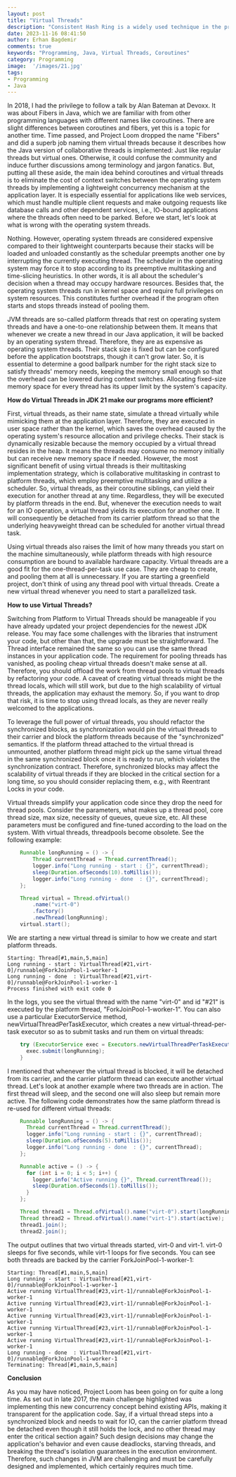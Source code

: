 ```yaml
---
layout: post
title: "Virtual Threads"
description: "Consistent Hash Ring is a widely used technique in the process of distributing and load balancing data or operational workload across multiple system components with high fault tolerance."
date: 2023-11-16 08:41:50
author: Erhan Bagdemir
comments: true
keywords: "Programming, Java, Virtual Threads, Coroutines"
category: Programming
image:  '/images/21.jpg'
tags:
- Programming
- Java
---
```


In 2018, I had the privilege to follow a talk by Alan Bateman at Devoxx. It was about Fibers in Java, which we are familiar with from other programming languages with different names like coroutines. There are slight differences between coroutines and fibers, yet this is a topic for another time. Time passed, and Project Loom dropped the name "Fibers" and did a superb job naming them virtual threads because it describes how the Java version of collaborative threads is implemented: Just like regular threads but virtual ones. Otherwise, it could confuse the community and induce further discussions among terminology and jargon fanatics. But, putting all these aside, the main idea behind coroutines and virtual threads is to eliminate the cost of context switches between the operating system threads by implementing a lightweight concurrency mechanism at the application layer. It is especially essential for applications like web services, which must handle multiple client requests and make outgoing requests like database calls and other dependent services, i.e., IO-bound applications where the threads often need to be parked. Before we start, let's look at what is wrong with the operating system threads.

Nothing. However, operating system threads are considered expensive compared to their lightweight counterparts because their stacks will be loaded and unloaded constantly as the schedular preempts another one by interrupting the currently executing thread. The scheduler in the operating system may force it to stop according to its preemptive multitasking and time-slicing heuristics. In other words, it is all about the scheduler's decision when a thread may occupy hardware resources. Besides that, the operating system threads run in kernel space and require full privileges on system resources. This constitutes further overhead if the program often starts and stops threads instead of pooling them. 

JVM threads are so-called platform threads that rest on operating system threads and have a one-to-one relationship between them. It means that whenever we create a new thread in our Java application, it will be backed by an operating system thread. Therefore, they are as expensive as operating system threads. Their stack size is fixed but can be configured before the application bootstraps, though it can't grow later. So, it is essential to determine a good ballpark number for the right stack size to satisfy threads' memory needs, keeping the memory small enough so that the overhead can be lowered during context switches. Allocating fixed-size memory space for every thread has its upper limit by the system's capacity. 

**How do Virtual Threads in JDK 21 make our programs more efficient?**

First, virtual threads, as their name state, simulate a thread virtually while mimicking them at the application layer. Therefore, they are executed in user space rather than the kernel, which saves the overhead caused by the operating system's resource allocation and privilege checks. Their stack is dynamically resizable because the memory occupied by a virtual thread resides in the heap. It means the threads may consume no memory initially but can receive new memory space if needed. However, the most significant benefit of using virtual threads is their multitasking implementation strategy, which is collaborative multitasking in contrast to platform threads, which employ preemptive multitasking and utilize a scheduler. So, virtual threads, as their coroutine siblings, can yield their execution for another thread at any time. Regardless, they will be executed by platform threads in the end. But, whenever the execution needs to wait for an IO operation, a virtual thread yields its execution for another one. It will consequently be detached from its carrier platform thread so that the underlying heavyweight thread can be scheduled for another virtual thread task. 

Using virtual threads also raises the limit of how many threads you start on the machine simultaneously, while platform threads with high resource consumption are bound to available hardware capacity. Virtual threads are a good fit for the one-thread-per-task use case. They are cheap to create, and pooling them at all is unnecessary.  If you are starting a greenfield project, don't think of using any thread pool with virtual threads. Create a new virtual thread whenever you need to start a parallelized task. 

**How to use Virtual Threads?**

Switching from Platform to Virtual Threads should be manageable if you have already updated your project dependencies for the newest JDK release. You may face some challenges with the libraries that instrument your code, but other than that, the upgrade must be straightforward. The Thread interface remained the same so you can use the same thread instances in your application code. The requirement for pooling threads has vanished, as pooling cheap virtual threads doesn't make sense at all. Therefore, you should offload the work from thread pools to virtual threads by refactoring your code. A caveat of creating virtual threads might be the thread locals, which will still work, but due to the high scalability of virtual threads, the application may exhaust the memory. So, if you want to drop that risk, it is time to stop using thread locals, as they are never really welcomed to the applications. 

To leverage the full power of virtual threads, you should refactor the synchronized blocks, as synchronization would pin the virtual threads to their carrier and block the platform threads because of the "synchronized" semantics. If the platform thread attached to the virtual thread is unmounted, another platform thread might pick up the same virtual thread in the same synchronized block once it is ready to run, which violates the synchronization contract. Therefore, synchronized blocks may affect the scalability of virtual threads if they are blocked in the critical section for a long time, so you should consider replacing them, e.g., with Reentrant Locks in your code. 

Virtual threads simplify your application code since they drop the need for thread pools. Consider the parameters, what makes up a thread pool, core thread size, max size, necessity of queues, queue size, etc. All these parameters must be configured and fine-tuned according to the load on the system. With virtual threads, threadpools become obsolete. See the following example:

```java
    Runnable longRunning = () -> {
        Thread currentThread = Thread.currentThread();
        logger.info("Long running - start : {}", currentThread);
        sleep(Duration.ofSeconds(10).toMillis());
        logger.info("Long running - done  : {}", currentThread);
    };

    Thread virtual = Thread.ofVirtual()
        .name("virt-0")
        .factory()
        .newThread(longRunning);
    virtual.start();

```

We are starting a new virtual thread is similar to how we create and start platform threads. 

```
Starting: Thread[#1,main,5,main]
Long running - start : VirtualThread[#21,virt-0]/runnable@ForkJoinPool-1-worker-1
Long running - done  : VirtualThread[#21,virt-0]/runnable@ForkJoinPool-1-worker-1
Process finished with exit code 0
```

In the logs, you see the virtual thread with the name "virt-0" and id "#21" is executed by the platform thread, "ForkJoinPool-1-worker-1". You can also use a particular ExecutorService method, newVirtualThreadPerTaskExecutor, which creates a new virtual-thread-per-task executor so as to submit tasks and run them on virtual threads:

```java
    try (ExecutorService exec = Executors.newVirtualThreadPerTaskExecutor()) {
      exec.submit(longRunning);
    }
```

I mentioned that whenever the virtual thread is blocked, it will be detached from its carrier, and the carrier platform thread can execute another virtual thread. Let's look at another example where two threads are in action. The first thread will sleep, and the second one will also sleep but remain more active. The following code demonstrates how the same platform thread is re-used for different virtual threads:

```java
    Runnable longRunning = () -> {
      Thread currentThread = Thread.currentThread();
      logger.info("Long running - start : {}", currentThread);
      sleep(Duration.ofSeconds(5).toMillis());
      logger.info("Long running - done  : {}", currentThread);
    };

    Runnable active = () -> {
      for (int i = 0; i < 5; i++) {
        logger.info("Active running {}", Thread.currentThread());
        sleep(Duration.ofSeconds(1).toMillis());
      }
    };

    Thread thread1 = Thread.ofVirtual().name("virt-0").start(longRunning);
    Thread thread2 = Thread.ofVirtual().name("virt-1").start(active);
    thread1.join();
    thread2.join();
```

The output outlines that two virtual threads started, virt-0 and virt-1. virt-0 sleeps for five seconds, while virt-1 loops for five seconds. You can see both threads are backed by the carrier ForkJoinPool-1-worker-1:

```
Starting: Thread[#1,main,5,main]
Long running - start : VirtualThread[#21,virt-0]/runnable@ForkJoinPool-1-worker-1
Active running VirtualThread[#23,virt-1]/runnable@ForkJoinPool-1-worker-1
Active running VirtualThread[#23,virt-1]/runnable@ForkJoinPool-1-worker-1
Active running VirtualThread[#23,virt-1]/runnable@ForkJoinPool-1-worker-1
Active running VirtualThread[#23,virt-1]/runnable@ForkJoinPool-1-worker-1
Active running VirtualThread[#23,virt-1]/runnable@ForkJoinPool-1-worker-1
Long running - done  : VirtualThread[#21,virt-0]/runnable@ForkJoinPool-1-worker-1
Terminating: Thread[#1,main,5,main]
```

**Conclusion**

As you may have noticed, Project Loom has been going on for quite a long time. As set out in late 2017, the main challenge highlighted was implementing this new concurrency concept behind existing APIs, making it transparent for the application code. Say, if a virtual thread steps into a synchronized block and needs to wait for IO, can the carrier platform thread be detached even though it still holds the lock, and no other thread may enter the critical section again? Such design decisions may change the application's behavior and even cause deadlocks, starving threads, and breaking the thread's isolation guarantees in the execution environment. Therefore, such changes in JVM are challenging and must be carefully designed and implemented, which certainly requires much time.